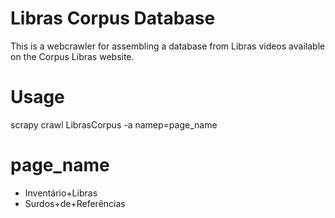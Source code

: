 # Libras Corpus Database

This is a webcrawler for assembling a database from Libras videos available on the Corpus Libras 
website.

# Usage
scrapy crawl LibrasCorpus -a namep=page_name

# page_name
- Inventário+Libras
- Surdos+de+Referências